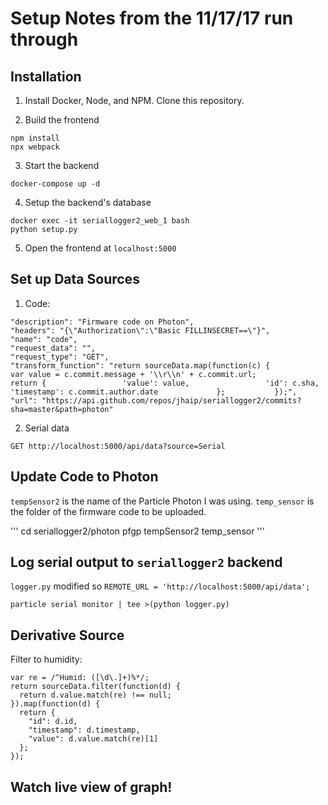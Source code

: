 # Setup Notes from the 11/17/17 run through

## Installation

1. Install Docker, Node, and NPM. Clone this repository.

2. Build the frontend

```
npm install
npx webpack
```

3. Start the backend

```
docker-compose up -d
```

4. Setup the backend's database

```
docker exec -it seriallogger2_web_1 bash
python setup.py
```

5. Open the frontend at `localhost:5000`

## Set up Data Sources

1. Code:

```
"description": "Firmware code on Photon",
"headers": "{\"Authorization\":\"Basic FILLINSECRET==\"}",
"name": "code",
"request_data": "",
"request_type": "GET",
"transform_function": "return sourceData.map(function(c) {             var value = c.commit.message + '\\r\\n' + c.commit.url;             return {                 'value': value,                 'id': c.sha,                 'timestamp': c.commit.author.date             };           });",
"url": "https://api.github.com/repos/jhaip/seriallogger2/commits?sha=master&path=photon"
```

2. Serial data

```
GET http://localhost:5000/api/data?source=Serial
```

## Update Code to Photon

`tempSensor2` is the name of the Particle Photon I was using.
`temp_sensor` is the folder of the firmware code to be uploaded.

'''
cd seriallogger2/photon
pfgp tempSensor2 temp_sensor
'''

## Log serial output to `seriallogger2` backend

`logger.py` modified so `REMOTE_URL = 'http://localhost:5000/api/data';`

```
particle serial monitor | tee >(python logger.py)
```

## Derivative Source

Filter to humidity:

```
var re = /^Humid: ([\d\.]+)%*/;
return sourceData.filter(function(d) {
  return d.value.match(re) !== null;
}).map(function(d) {
  return {
    "id": d.id,
    "timestamp": d.timestamp,
    "value": d.value.match(re)[1]
  };
});
```

## Watch live view of graph!
